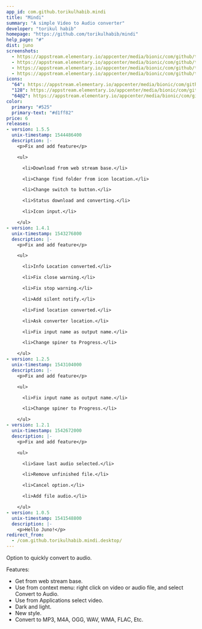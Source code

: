```yaml
---
app_id: com.github.torikulhabib.mindi
title: "Mindi"
summary: "A simple Video to Audio converter"
developer: "torikul habib"
homepage: "https://github.com/torikulhabib/mindi"
help_page: "#"
dist: juno
screenshots:
  - https://appstream.elementary.io/appcenter/media/bionic/com/github/torikulhabib.mindi/1E1AC6DC9C6F97D1982BEBD2CC9960D3/screenshots/image-1_orig.png
  - https://appstream.elementary.io/appcenter/media/bionic/com/github/torikulhabib.mindi/1E1AC6DC9C6F97D1982BEBD2CC9960D3/screenshots/image-2_orig.png
  - https://appstream.elementary.io/appcenter/media/bionic/com/github/torikulhabib.mindi/1E1AC6DC9C6F97D1982BEBD2CC9960D3/screenshots/image-3_orig.png
  - https://appstream.elementary.io/appcenter/media/bionic/com/github/torikulhabib.mindi/1E1AC6DC9C6F97D1982BEBD2CC9960D3/screenshots/image-4_orig.png
icons:
  "64": https://appstream.elementary.io/appcenter/media/bionic/com/github/torikulhabib.mindi/1E1AC6DC9C6F97D1982BEBD2CC9960D3/icons/64x64/com.github.torikulhabib.mindi_com.github.torikulhabib.mindi.png
  "128": https://appstream.elementary.io/appcenter/media/bionic/com/github/torikulhabib.mindi/1E1AC6DC9C6F97D1982BEBD2CC9960D3/icons/128x128/com.github.torikulhabib.mindi_com.github.torikulhabib.mindi.png
  "64@2": https://appstream.elementary.io/appcenter/media/bionic/com/github/torikulhabib.mindi/1E1AC6DC9C6F97D1982BEBD2CC9960D3/icons/64x64@2/com.github.torikulhabib.mindi_com.github.torikulhabib.mindi.png
color:
  primary: "#525"
  primary-text: "#d1ff82"
price: 6
releases:
- version: 1.5.5
  unix-timestamp: 1544486400
  description: |-
    <p>Fix and add feature</p>

    <ul>

      <li>Download from web stream base.</li>

      <li>Change find folder from icon location.</li>

      <li>Change switch to button.</li>

      <li>Status download and converting.</li>

      <li>Icon input.</li>

    </ul>
- version: 1.4.1
  unix-timestamp: 1543276800
  description: |-
    <p>Fix and add feature</p>

    <ul>

      <li>Info Location converted.</li>

      <li>Fix close warning.</li>

      <li>Fix stop warning.</li>

      <li>Add silent notify.</li>

      <li>Find location converted.</li>

      <li>Ask converter location.</li>

      <li>Fix input name as output name.</li>

      <li>Change spiner to Progress.</li>

    </ul>
- version: 1.2.5
  unix-timestamp: 1543104000
  description: |-
    <p>Fix and add feature</p>

    <ul>

      <li>Fix input name as output name.</li>

      <li>Change spiner to Progress.</li>

    </ul>
- version: 1.2.1
  unix-timestamp: 1542672000
  description: |-
    <p>Fix and add feature</p>

    <ul>

      <li>Save last audio selected.</li>

      <li>Remove unfinished file.</li>

      <li>Cancel option.</li>

      <li>Add file audio.</li>

    </ul>
- version: 1.0.5
  unix-timestamp: 1541548800
  description: |-
    <p>Hello Juno!</p>
redirect_from:
  - /com.github.torikulhabib.mindi.desktop/
---
```


<p>Option to quickly convert to audio.</p>
<p>Features:</p>
<ul>
  <li>Get from web stream base.</li>
  <li>Use from context menu: right click on video or audio file, and select Convert to Audio.</li>
  <li>Use from Applications select video.</li>
  <li>Dark and light.</li>
  <li>New style.</li>
  <li>Convert to MP3, M4A, OGG, WAV, WMA, FLAC, Etc.</li>
</ul>
<p></p>